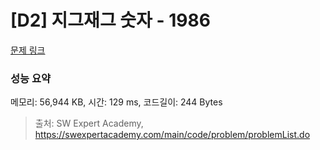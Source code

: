 # [D2] 지그재그 숫자 - 1986 

[문제 링크](https://swexpertacademy.com/main/code/problem/problemDetail.do?contestProbId=AV5PxmBqAe8DFAUq) 

### 성능 요약

메모리: 56,944 KB, 시간: 129 ms, 코드길이: 244 Bytes



> 출처: SW Expert Academy, https://swexpertacademy.com/main/code/problem/problemList.do